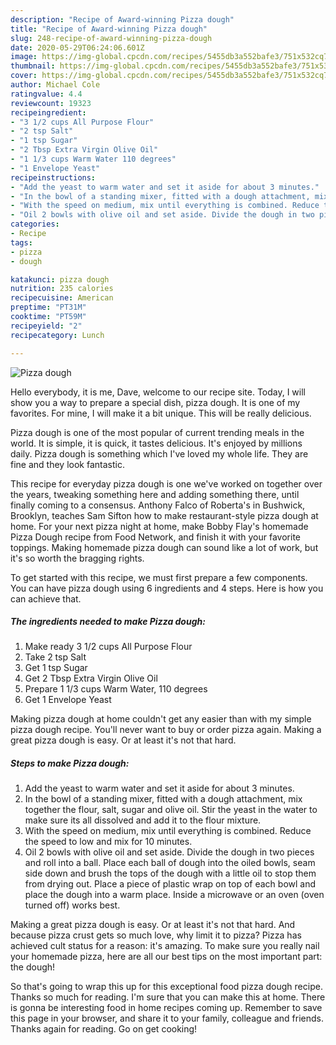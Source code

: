 ```yaml
---
description: "Recipe of Award-winning Pizza dough"
title: "Recipe of Award-winning Pizza dough"
slug: 248-recipe-of-award-winning-pizza-dough
date: 2020-05-29T06:24:06.601Z
image: https://img-global.cpcdn.com/recipes/5455db3a552bafe3/751x532cq70/pizza-dough-recipe-main-photo.jpg
thumbnail: https://img-global.cpcdn.com/recipes/5455db3a552bafe3/751x532cq70/pizza-dough-recipe-main-photo.jpg
cover: https://img-global.cpcdn.com/recipes/5455db3a552bafe3/751x532cq70/pizza-dough-recipe-main-photo.jpg
author: Michael Cole
ratingvalue: 4.4
reviewcount: 19323
recipeingredient:
- "3 1/2 cups All Purpose Flour"
- "2 tsp Salt"
- "1 tsp Sugar"
- "2 Tbsp Extra Virgin Olive Oil"
- "1 1/3 cups Warm Water 110 degrees"
- "1 Envelope Yeast"
recipeinstructions:
- "Add the yeast to warm water and set it aside for about 3 minutes."
- "In the bowl of a standing mixer, fitted with a dough attachment, mix together the flour, salt, sugar and olive oil. Stir the yeast in the water to make sure its all dissolved and add it to the flour mixture."
- "With the speed on medium, mix until everything is combined. Reduce the speed to low and mix for 10 minutes."
- "Oil 2 bowls with olive oil and set aside. Divide the dough in two pieces and roll into a ball. Place each ball of dough into the oiled bowls, seam side down and brush the tops of the dough with a little oil to stop them from drying out. Place a piece of plastic wrap on top of each bowl and place the dough into a warm place. Inside a microwave or an oven (oven turned off) works best."
categories:
- Recipe
tags:
- pizza
- dough

katakunci: pizza dough 
nutrition: 235 calories
recipecuisine: American
preptime: "PT31M"
cooktime: "PT59M"
recipeyield: "2"
recipecategory: Lunch

---
```



![Pizza dough](https://img-global.cpcdn.com/recipes/5455db3a552bafe3/751x532cq70/pizza-dough-recipe-main-photo.jpg)

Hello everybody, it is me, Dave, welcome to our recipe site. Today, I will show you a way to prepare a special dish, pizza dough. It is one of my favorites. For mine, I will make it a bit unique. This will be really delicious.

Pizza dough is one of the most popular of current trending meals in the world. It is simple, it is quick, it tastes delicious. It's enjoyed by millions daily. Pizza dough is something which I've loved my whole life. They are fine and they look fantastic.

This recipe for everyday pizza dough is one we&#39;ve worked on together over the years, tweaking something here and adding something there, until finally coming to a consensus. Anthony Falco of Roberta&#39;s in Bushwick, Brooklyn, teaches Sam Sifton how to make restaurant-style pizza dough at home. For your next pizza night at home, make Bobby Flay&#39;s homemade Pizza Dough recipe from Food Network, and finish it with your favorite toppings. Making homemade pizza dough can sound like a lot of work, but it&#39;s so worth the bragging rights.


To get started with this recipe, we must first prepare a few components. You can have pizza dough using 6 ingredients and 4 steps. Here is how you can achieve that.

<!--inarticleads1-->

##### The ingredients needed to make Pizza dough:

1. Make ready 3 1/2 cups All Purpose Flour
1. Take 2 tsp Salt
1. Get 1 tsp Sugar
1. Get 2 Tbsp Extra Virgin Olive Oil
1. Prepare 1 1/3 cups Warm Water, 110 degrees
1. Get 1 Envelope Yeast


Making pizza dough at home couldn&#39;t get any easier than with my simple pizza dough recipe. You&#39;ll never want to buy or order pizza again. Making a great pizza dough is easy. Or at least it&#39;s not that hard. 

<!--inarticleads2-->

##### Steps to make Pizza dough:

1. Add the yeast to warm water and set it aside for about 3 minutes.
1. In the bowl of a standing mixer, fitted with a dough attachment, mix together the flour, salt, sugar and olive oil. Stir the yeast in the water to make sure its all dissolved and add it to the flour mixture.
1. With the speed on medium, mix until everything is combined. Reduce the speed to low and mix for 10 minutes.
1. Oil 2 bowls with olive oil and set aside. Divide the dough in two pieces and roll into a ball. Place each ball of dough into the oiled bowls, seam side down and brush the tops of the dough with a little oil to stop them from drying out. Place a piece of plastic wrap on top of each bowl and place the dough into a warm place. Inside a microwave or an oven (oven turned off) works best.


Making a great pizza dough is easy. Or at least it&#39;s not that hard. And because pizza crust gets so much love, why limit it to pizza? Pizza has achieved cult status for a reason: it&#39;s amazing. To make sure you really nail your homemade pizza, here are all our best tips on the most important part: the dough! 

So that's going to wrap this up for this exceptional food pizza dough recipe. Thanks so much for reading. I'm sure that you can make this at home. There is gonna be interesting food in home recipes coming up. Remember to save this page in your browser, and share it to your family, colleague and friends. Thanks again for reading. Go on get cooking!
